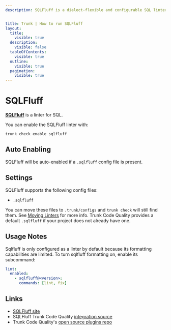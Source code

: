 ```yaml
---
description: SQLFluff is a dialect-flexible and configurable SQL linter.


title: Trunk | How to run SQLFluff
layout:
  title:
    visible: true
  description:
    visible: false
  tableOfContents:
    visible: true
  outline:
    visible: true
  pagination:
    visible: true
---
```


# SQLFluff

[**SQLFluff**](https://github.com/sqlfluff/sqlfluff) is a linter for SQL.

You can enable the SQLFluff linter with:

```shell
trunk check enable sqlfluff
```

## Auto Enabling

SQLFluff will be auto-enabled if a `.sqlfluff` config file is present.

## Settings

SQLFluff supports the following config files:
* `.sqlfluff`

You can move these files to `.trunk/configs` and `trunk check` will still find them. See [Moving Linters](../configure-linters.md#moving-linters) for more info.
Trunk Code Quality provides a default `.sqlfluff` if your project does not already have one.

## Usage Notes

Sqlfluff is only configured as a linter by default because its formatting capabilities are limited. To turn sqlfluff formatting on, enable its subcommand:

```yaml
lint:
  enabled:
    - sqlfluff@<version>:
      commands: [lint, fix]
```




## Links

- [SQLFluff site](https://github.com/sqlfluff/sqlfluff)
- SQLFluff Trunk Code Quality [integration source](https://github.com/trunk-io/plugins/tree/main/linters/sqlfluff)
- Trunk Code Quality's [open source plugins repo](https://github.com/trunk-io/plugins/tree/main)
